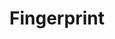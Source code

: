 ---
title: "Fingerprint"

categories: ['']

tags: ['Fingerprint']

arwords: 'بصمة النص'

arexps: []

enwords: ['Fingerprint']

enexps: []

arlexicons: 'ب'

enlexicons: 'F'

authors: ['Ruqayya Roshdy']

translators: ['X']

citations: 'تطبيقات أساسية في المعالجة الآلية للغة العربية'

sources: 'مركز الملك عبدالله بن عبدالعزيز الدولي لخدمة اللغة العربية'

slug: ""
---